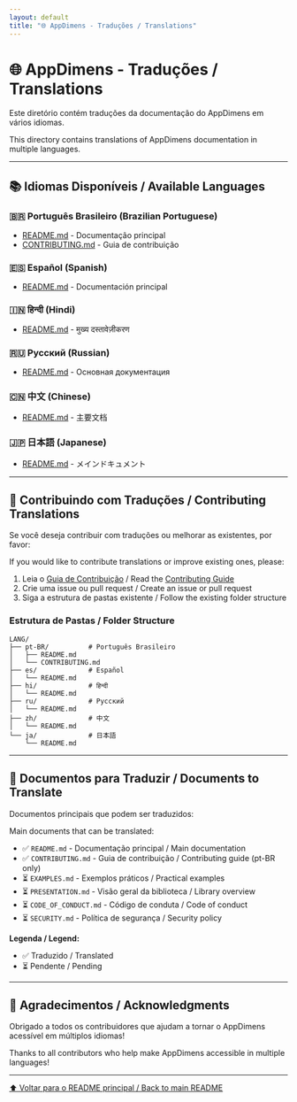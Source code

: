 ```yaml
---
layout: default
title: "🌐 AppDimens - Traduções / Translations"
---
```


# 🌐 AppDimens - Traduções / Translations

Este diretório contém traduções da documentação do AppDimens em vários idiomas.

This directory contains translations of AppDimens documentation in multiple languages.

---

## 📚 Idiomas Disponíveis / Available Languages

### 🇧🇷 Português Brasileiro (Brazilian Portuguese)
- [README.md](pt-BR/README.md) - Documentação principal
- [CONTRIBUTING.md](pt-BR/CONTRIBUTING.md) - Guia de contribuição

### 🇪🇸 Español (Spanish)
- [README.md](es/README.md) - Documentación principal

### 🇮🇳 हिन्दी (Hindi)
- [README.md](hi/README.md) - मुख्य दस्तावेज़ीकरण

### 🇷🇺 Русский (Russian)
- [README.md](ru/README.md) - Основная документация

### 🇨🇳 中文 (Chinese)
- [README.md](zh/README.md) - 主要文档

### 🇯🇵 日本語 (Japanese)
- [README.md](ja/README.md) - メインドキュメント

---

## 🤝 Contribuindo com Traduções / Contributing Translations

Se você deseja contribuir com traduções ou melhorar as existentes, por favor:

If you would like to contribute translations or improve existing ones, please:

1. Leia o [Guia de Contribuição](../CONTRIBUTING.md) / Read the [Contributing Guide](../CONTRIBUTING.md)
2. Crie uma issue ou pull request / Create an issue or pull request
3. Siga a estrutura de pastas existente / Follow the existing folder structure

### Estrutura de Pastas / Folder Structure

```
LANG/
├── pt-BR/          # Português Brasileiro
│   ├── README.md
│   └── CONTRIBUTING.md
├── es/             # Español
│   └── README.md
├── hi/             # हिन्दी
│   └── README.md
├── ru/             # Русский
│   └── README.md
├── zh/             # 中文
│   └── README.md
└── ja/             # 日本語
    └── README.md
```

---

## 📝 Documentos para Traduzir / Documents to Translate

Documentos principais que podem ser traduzidos:

Main documents that can be translated:

- ✅ `README.md` - Documentação principal / Main documentation
- ✅ `CONTRIBUTING.md` - Guia de contribuição / Contributing guide (pt-BR only)
- ⏳ `EXAMPLES.md` - Exemplos práticos / Practical examples
- ⏳ `PRESENTATION.md` - Visão geral da biblioteca / Library overview
- ⏳ `CODE_OF_CONDUCT.md` - Código de conduta / Code of conduct
- ⏳ `SECURITY.md` - Política de segurança / Security policy

**Legenda / Legend:**
- ✅ Traduzido / Translated
- ⏳ Pendente / Pending

---

## 🌟 Agradecimentos / Acknowledgments

Obrigado a todos os contribuidores que ajudam a tornar o AppDimens acessível em múltiplos idiomas!

Thanks to all contributors who help make AppDimens accessible in multiple languages!

---

[⬆️ Voltar para o README principal / Back to main README](../README.md)
